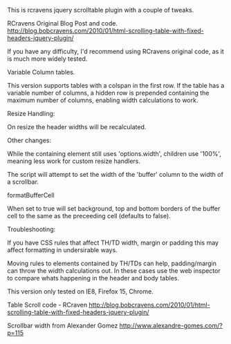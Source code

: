 This is rcravens jquery scrolltable plugin with a couple of tweaks.


RCravens Original Blog Post and code.
http://blog.bobcravens.com/2010/01/html-scrolling-table-with-fixed-headers-jquery-plugin/

If you have any difficulty, I'd recommend using RCravens original code, as
it is much more widely tested.


Variable Column tables.

This version supports tables with a colspan in the first row.
If the table has a variable number of columns, a hidden row is prepended
containing the maximum number of columns, enabling width calculations to work.


Resize Handling:

On resize the header widths will be recalculated.


Other changes:

While the containing element still uses 'options.width', children use 
'100%', meaning less work for custom resize handlers.

The script will attempt to set the width of the  'buffer' column to the 
width of a scrollbar.



formatBufferCell

When set to true will set background, top and bottom borders of the buffer
cell to the same as the preceeding cell (defaults to false).



Troubleshooting:

If you have CSS rules that affect TH/TD width, margin or padding this may 
affect formatting in undersirable ways.

Moving rules to elements contained by TH/TDs can help, padding/margin can 
throw the width calculations out.
In these cases use the web inspector to compare whats happening in the
header and body tables.




This version only tested on IE8, Firefox 15, Chrome.



Table Scroll code - RCraven
http://blog.bobcravens.com/2010/01/html-scrolling-table-with-fixed-headers-jquery-plugin/

Scrollbar width from Alexander Gomez
http://www.alexandre-gomes.com/?p=115
